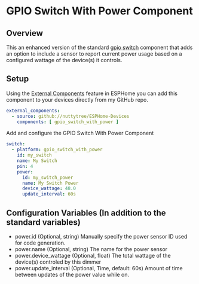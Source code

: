 # GPIO Switch With Power Component
## Overview
This an enhanced version of the standard [gpio switch](https://esphome.io/components/switch/gpio.html) component that adds an option to include a sensor to report current power usage based on a configured wattage of the device(s) it controls.


## Setup
Using the [External Components](https://esphome.io/components/external_components.html) feature in ESPHome you can add this component to your devices directly from my GitHub repo.
```yaml
external_components:
  - source: github://nuttytree/ESPHome-Devices
    components: [ gpio_switch_with_power ]
```

Add and configure the GPIO Switch With Power Component
```yaml
switch:
  - platform: gpio_switch_with_power
    id: my_switch
    name: My Switch
    pin: 4
    power:
      id: my_switch_power
      name: My Switch Power
      device_wattage: 48.0
      update_interval: 60s
```

## Configuration Variables (In addition to the standard variables)
* power.id (Optional, string) Manually specify the power sensor ID used for code generation.
* power.name (Optional, string) The name for the power sensor
* power.device_wattage (Optional, float) The total wattage of the device(s) controled by this dimmer
* power.update_interval (Optional, Time, default: 60s) Amount of time between updates of the power value while on.

